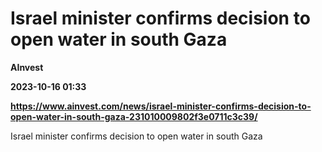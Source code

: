 # Israel minister confirms decision to open water in south Gaza
**AInvest**

**2023-10-16 01:33**

**https://www.ainvest.com/news/israel-minister-confirms-decision-to-open-water-in-south-gaza-231010009802f3e0711c3c39/**

Israel minister confirms decision to open water in south Gaza